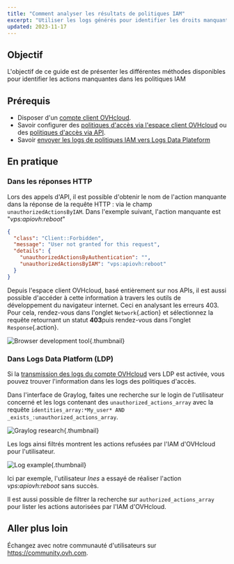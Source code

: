 ```yaml
---
title: "Comment analyser les résultats de politiques IAM"
excerpt: "Utiliser les logs générés pour identifier les droits manquants dans les politiques IAM"
updated: 2023-11-17
---
```


## Objectif

L'objectif de ce guide est de présenter les différentes méthodes disponibles pour identifier les actions manquantes dans les politiques IAM

## Prérequis

- Disposer d'un [compte client OVHcloud](ovhcloud-account-creation1.).
- Savoir configurer des [politiques d'accès via l'espace client OVHcloud](iam-policy-ui1.) ou des [politiques d'accès via API](iam-policies-api1.).
- Savoir [envoyer les logs de politiques IAM vers Logs Data Plateform](iam-logs-forwarding1.)

## En pratique

### Dans les réponses HTTP

Lors des appels d'API, il est possible d'obtenir le nom de l'action manquante dans la réponse de la requête HTTP : via le champ `unauthorizedActionsByIAM`.
Dans l'exemple suivant, l'action manquante est "*vps:apiovh:reboot*"

```json
{
  "class": "Client::Forbidden",
  "message": "User not granted for this request",
  "details": {
    "unauthorizedActionsByAuthentication": "",
    "unauthorizedActionsByIAM": "vps:apiovh:reboot"
  }
}
```

Depuis l'espace client OVHcloud, basé entièrement sur nos APIs, il est aussi possible d'accéder à cette information à travers les outils de développement du navigateur internet. Ceci en analysant les erreurs 403.
Pour cela, rendez-vous dans l'onglet `Network`{.action} et sélectionnez la requête retournant un statut **403**puis rendez-vous dans l'onglet `Response`{.action}.

![Browser development tool](browser_dev_tool.png){.thumbnail}

### Dans Logs Data Platform (LDP)

Si la [transmission des logs du compte OVHcloud](iam-logs-forwarding1.) vers LDP est activée, vous pouvez trouver l'information dans les logs des politiques d'accès.

Dans l'interface de Graylog, faites une recherche sur le login de l'utilisateur concerné et les logs contenant des `unauthorized_actions_array` avec la requête `identities_array:*My_user* AND _exists_:unauthorized_actions_array`.

![Graylog research](graylog_research.png){.thumbnail}

Les logs ainsi filtrés montrent les actions refusées par l'IAM d'OVHcloud pour l'utilisateur.

![Log example](IAM_log.png){.thumbnail}

Ici par exemple, l'utilisateur *Ines* a essayé de réaliser l'action *vps:apiovh:reboot* sans succès.

Il est aussi possible de filtrer la recherche sur `authorized_actions_array` pour lister les actions autorisées par l'IAM d'OVHcloud.

## Aller plus loin

Échangez avec notre communauté d'utilisateurs sur <https://community.ovh.com>.
